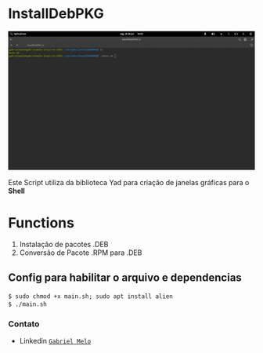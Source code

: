 # InstallDebPKG

<img src="https://github.com/Gabryel8818/InstallDebPKG/blob/master/2020-07-20%2016-53-49.gif?raw=true" title="InstallDebPKG" alt="PKG">

Este Script utiliza da biblioteca Yad para criação de janelas gráficas para o <b>Shell</b> 

# Functions
1) Instalação de pacotes .DEB
2) Conversão de Pacote .RPM para .DEB


## Config para habilitar o arquivo e dependencias

```shell
$ sudo chmod +x main.sh; sudo apt install alien
$ ./main.sh
```

### Contato

- Linkedin  <a href="https://www.linkedin.com/in/melo-nascimento/" target="_blank">`Gabriel Melo`</a>
